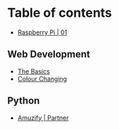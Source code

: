# Table of contents

* [Raspberry Pi \| 01](README.md)

## Web Development <a id="web-dev"></a>

* [The Basics](web-dev/the-basics.md)
* [Colour Changing](web-dev/magic.md)

## Python

* [Amuzify \| Partner](http://amuzify.co.uk)

